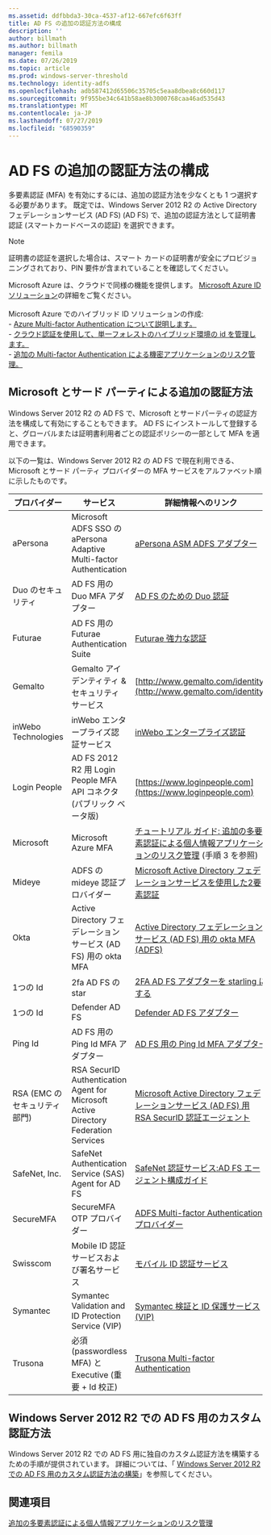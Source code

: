 ```yaml
---
ms.assetid: ddfbbda3-30ca-4537-af12-667efc6f63ff
title: AD FS の追加の認証方法の構成
description: ''
author: billmath
ms.author: billmath
manager: femila
ms.date: 07/26/2019
ms.topic: article
ms.prod: windows-server-threshold
ms.technology: identity-adfs
ms.openlocfilehash: adb587412d65506c35705c5eaa8dbea8c660d117
ms.sourcegitcommit: 9f955be34c641b58ae8b3000768caa46ad535d43
ms.translationtype: MT
ms.contentlocale: ja-JP
ms.lasthandoff: 07/27/2019
ms.locfileid: "68590359"
---
```

# <a name="configure-additional-authentication-methods-for-ad-fs"></a>AD FS の追加の認証方法の構成

多要素認証 (MFA) を有効にするには、追加の認証方法を少なくとも 1 つ選択する必要があります。 既定では、Windows Server 2012 R2 の Active Directory フェデレーションサービス (AD FS) (AD FS) で、追加の認証方法として証明書認証 (スマートカードベースの認証) を選択できます。

> [!NOTE]
> 証明書の認証を選択した場合は、スマート カードの証明書が安全にプロビジョニングされており、PIN 要件が含まれていることを確認してください。

Microsoft Azure は、クラウドで同様の機能を提供します。 [Microsoft Azure ID ソリューション](http://aka.ms/m2w274)の詳細をご覧ください。<br /><br />Microsoft Azure でのハイブリッド ID ソリューションの作成:<br /> - [Azure Multi-factor Authentication について説明します。](http://aka.ms/ey6o9r)<br /> - [クラウド認証を使用して、単一フォレストのハイブリッド環境の id を管理します。](http://aka.ms/g1jat8)<br /> - [追加の Multi-factor Authentication による機密アプリケーションのリスク管理。](http://aka.ms/kt1bbm)

## <a name="microsoft-and-third-party-additional-authentication-methods"></a>Microsoft とサード パーティによる追加の認証方法
Windows Server 2012 R2 の AD FS で、Microsoft とサードパーティの認証方法を構成して有効にすることもできます。 AD FS にインストールして登録すると、グローバルまたは証明書利用者ごとの認証ポリシーの一部として MFA を適用できます。

以下の一覧は、Windows Server 2012 R2 の AD FS で現在利用できる、Microsoft とサード パーティ プロバイダーの MFA サービスをアルファベット順に示したものです。

|プロバイダー|サービス|詳細情報へのリンク|
|-|-|-| 
|aPersona|Microsoft ADFS SSO の aPersona Adaptive Multi-factor Authentication|[aPersona ASM ADFS アダプター](https://www.apersona.com/adfs)|
|Duo のセキュリティ|AD FS 用の Duo MFA アダプター|[AD FS のための Duo 認証](https://duo.com/docs/adfs)|
|Futurae|AD FS 用の Futurae Authentication Suite|[Futurae 強力な認証](https://futurae.com)|
|Gemalto|Gemalto アイデンティティ & セキュリティ サービス|[http://www.gemalto.com/identity](http://www.gemalto.com/identity)|
|inWebo Technologies|inWebo エンタープライズ認証サービス|[inWebo エンタープライズ認証](http://www.inwebo.com)|
|Login People|AD FS 2012 R2 用 Login People MFA API コネクタ (パブリック ベータ版)|[https://www.loginpeople.com](https://www.loginpeople.com)|
|Microsoft|Microsoft Azure MFA|[チュートリアル ガイド: 追加の多要素認証による個人情報アプリケーションのリスク管理](https://technet.microsoft.com/library/dn280946.aspx) (手順 3 を参照)|
Mideye | ADFS の mideye 認証プロバイダー | [Microsoft Active Directory フェデレーションサービスを使用した2要素認証](https://www.mideye.com/support/administrators/documentation/integration/microsoft-adfs/)|
|Okta | Active Directory フェデレーションサービス (AD FS) 用の okta MFA | [Active Directory フェデレーションサービス (AD FS) 用の okta MFA (ADFS)](https://help.okta.com/en/prod/Content/Topics/integrations/adfs-okta-int.htm)|
|1つの Id| 2fa AD FS の star|[2FA AD FS アダプターを starling にする](https://www.oneidentity.com/products/starling-two-factor-authentication/)|
|1つの Id| Defender AD FS|[Defender AD FS アダプター](https://www.oneidentity.com/products/defender/)|
|Ping Id|AD FS 用の Ping Id MFA アダプター|[AD FS 用の Ping Id MFA アダプター](https://documentation.pingidentity.com/pingid/pingidAdminGuide/index.shtml#pid_c_PingIDforADFSSSO.html)|
|RSA (EMC のセキュリティ部門)|RSA SecurID Authentication Agent for Microsoft Active Directory Federation Services|[Microsoft Active Directory フェデレーションサービス (AD FS) 用 RSA SecurID 認証エージェント](http://www.emc.com/security/rsa-securid/rsa-authentication-agents/microsoft-ad-fs.htm)|
|SafeNet, Inc.|SafeNet Authentication Service (SAS) Agent for AD FS|[SafeNet 認証サービス:AD FS エージェント構成ガイド](http://www.safenet-inc.com/resources/integration-guide/data-protection/Safenet_Authentication_Service/SafeNet_Authentication_Service__AD_FS_Agent_Configuration_Guide/?langtype=1033)|
|SecureMFA|SecureMFA OTP プロバイダー| [ADFS Multi-factor Authentication プロバイダー](https://www.securemfa.com/)|
|Swisscom|Mobile ID 認証サービスおよび署名サービス|[モバイル ID 認証サービス](http://swisscom.ch/mid)|
|Symantec|Symantec Validation and ID Protection Service (VIP)|[Symantec 検証と ID 保護サービス (VIP)](http://www.symantec.com/vip-authentication-service)|
|Trusona|必須 (passwordless MFA) と Executive (重要 + Id 校正)| [Trusona Multi-factor Authentication](https://www.trusona.com/solution-overview/)|


## <a name="custom-authentication-method-for-ad-fs-in-windows-server-2012-r2"></a>Windows Server 2012 R2 での AD FS 用のカスタム認証方法
Windows Server 2012 R2 での AD FS 用に独自のカスタム認証方法を構築するための手順が提供されています。 詳細については、「 [Windows Server 2012 R2 での AD FS 用のカスタム認証方法の構築](https://go.microsoft.com/fwlink/?LinkID=511980)」を参照してください。

## <a name="see-also"></a>関連項目
[追加の多要素認証による個人情報アプリケーションのリスク管理](Manage-Risk-with-Additional-Multi-Factor-Authentication-for-Sensitive-Applications.md)


